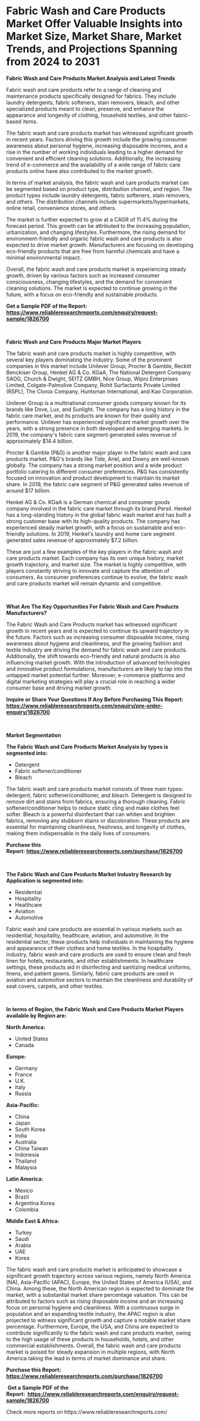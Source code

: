 <p><h1>Fabric Wash and Care Products Market Offer Valuable Insights into Market Size, Market Share, Market Trends, and Projections Spanning from 2024 to 2031</h1></p><p><strong>Fabric Wash and Care Products Market Analysis and Latest Trends</strong></p>
<p><p>Fabric wash and care products refer to a range of cleaning and maintenance products specifically designed for fabrics. They include laundry detergents, fabric softeners, stain removers, bleach, and other specialized products meant to clean, preserve, and enhance the appearance and longevity of clothing, household textiles, and other fabric-based items.</p><p>The fabric wash and care products market has witnessed significant growth in recent years. Factors driving this growth include the growing consumer awareness about personal hygiene, increasing disposable incomes, and a rise in the number of working individuals leading to a higher demand for convenient and efficient cleaning solutions. Additionally, the increasing trend of e-commerce and the availability of a wide range of fabric care products online have also contributed to the market growth.</p><p>In terms of market analysis, the fabric wash and care products market can be segmented based on product type, distribution channel, and region. The product types include laundry detergents, fabric softeners, stain removers, and others. The distribution channels include supermarkets/hypermarkets, online retail, convenience stores, and others.</p><p>The market is further expected to grow at a CAGR of 11.4% during the forecast period. This growth can be attributed to the increasing population, urbanization, and changing lifestyles. Furthermore, the rising demand for environment-friendly and organic fabric wash and care products is also expected to drive market growth. Manufacturers are focusing on developing eco-friendly products that are free from harmful chemicals and have a minimal environmental impact.</p><p>Overall, the fabric wash and care products market is experiencing steady growth, driven by various factors such as increased consumer consciousness, changing lifestyles, and the demand for convenient cleaning solutions. The market is expected to continue growing in the future, with a focus on eco-friendly and sustainable products.</p></p>
<p><strong>Get a Sample PDF of the Report:&nbsp; <a href="https://www.reliableresearchreports.com/enquiry/request-sample/1826700">https://www.reliableresearchreports.com/enquiry/request-sample/1826700</a></strong></p>
<p>&nbsp;</p>
<p><strong>Fabric Wash and Care Products Major Market Players</strong></p>
<p><p>The fabric wash and care products market is highly competitive, with several key players dominating the industry. Some of the prominent companies in this market include Unilever Group, Procter & Gamble, Reckitt Benckiser Group, Henkel AG & Co. KGaA, The National Detergent Company SAOG, Church & Dwight, SEITZ GMBH, Nice Group, Wipro Enterprises Limited, Colgate-Palmolive Company, Rohit Surfactants Private Limited (RSPL), The Clorox Company, Huntsman International, and Kao Corporation.</p><p>Unilever Group is a multinational consumer goods company known for its brands like Dove, Lux, and Sunlight. The company has a long history in the fabric care market, and its products are known for their quality and performance. Unilever has experienced significant market growth over the years, with a strong presence in both developed and emerging markets. In 2019, the company's fabric care segment generated sales revenue of approximately $14.4 billion.</p><p>Procter & Gamble (P&G) is another major player in the fabric wash and care products market. P&G's brands like Tide, Ariel, and Downy are well-known globally. The company has a strong market position and a wide product portfolio catering to different consumer preferences. P&G has consistently focused on innovation and product development to maintain its market share. In 2019, the fabric care segment of P&G generated sales revenue of around $17 billion.</p><p>Henkel AG & Co. KGaA is a German chemical and consumer goods company involved in the fabric care market through its brand Persil. Henkel has a long-standing history in the global fabric wash market and has built a strong customer base with its high-quality products. The company has experienced steady market growth, with a focus on sustainable and eco-friendly solutions. In 2019, Henkel's laundry and home care segment generated sales revenue of approximately $7.2 billion.</p><p>These are just a few examples of the key players in the fabric wash and care products market. Each company has its own unique history, market growth trajectory, and market size. The market is highly competitive, with players constantly striving to innovate and capture the attention of consumers. As consumer preferences continue to evolve, the fabric wash and care products market will remain dynamic and competitive.</p></p>
<p>&nbsp;</p>
<p><strong>What Are The Key Opportunities For Fabric Wash and Care Products Manufacturers?</strong></p>
<p><p>The Fabric Wash and Care Products market has witnessed significant growth in recent years and is expected to continue its upward trajectory in the future. Factors such as increasing consumer disposable income, rising awareness about hygiene and cleanliness, and the growing fashion and textile industry are driving the demand for fabric wash and care products. Additionally, the shift towards eco-friendly and natural products is also influencing market growth. With the introduction of advanced technologies and innovative product formulations, manufacturers are likely to tap into the untapped market potential further. Moreover, e-commerce platforms and digital marketing strategies will play a crucial role in reaching a wider consumer base and driving market growth.</p></p>
<p><strong>Inquire or Share Your Questions If Any Before Purchasing This Report: <a href="https://www.reliableresearchreports.com/enquiry/pre-order-enquiry/1826700">https://www.reliableresearchreports.com/enquiry/pre-order-enquiry/1826700</a></strong></p>
<p>&nbsp;</p>
<p><strong>Market Segmentation</strong></p>
<p><strong>The Fabric Wash and Care Products Market Analysis by types is segmented into:</strong></p>
<p><ul><li>Detergent</li><li>Fabric softener/conditioner</li><li>Bleach</li></ul></p>
<p><p>The fabric wash and care products market consists of three main types: detergent, fabric softener/conditioner, and bleach. Detergent is designed to remove dirt and stains from fabrics, ensuring a thorough cleaning. Fabric softener/conditioner helps to reduce static cling and make clothes feel softer. Bleach is a powerful disinfectant that can whiten and brighten fabrics, removing any stubborn stains or discoloration. These products are essential for maintaining cleanliness, freshness, and longevity of clothes, making them indispensable in the daily lives of consumers.</p></p>
<p><strong>Purchase this Report:&nbsp;<a href="https://www.reliableresearchreports.com/purchase/1826700">https://www.reliableresearchreports.com/purchase/1826700</a></strong></p>
<p>&nbsp;</p>
<p><strong>The Fabric Wash and Care Products Market Industry Research by Application is segmented into:</strong></p>
<p><ul><li>Residential</li><li>Hospitality</li><li>Healthcare</li><li>Aviation</li><li>Automotive</li></ul></p>
<p><p>Fabric wash and care products are essential in various markets such as residential, hospitality, healthcare, aviation, and automotive. In the residential sector, these products help individuals in maintaining the hygiene and appearance of their clothes and home textiles. In the hospitality industry, fabric wash and care products are used to ensure clean and fresh linen for hotels, restaurants, and other establishments. In healthcare settings, these products aid in disinfecting and sanitizing medical uniforms, linens, and patient gowns. Similarly, fabric care products are used in aviation and automotive sectors to maintain the cleanliness and durability of seat covers, carpets, and other textiles.</p></p>
<p>&nbsp;</p>
<p><strong>In terms of Region, the Fabric Wash and Care Products Market Players available by Region are:</strong></p>
<p>
    <p> <strong> North America: </strong>
        <ul>
            <li>United States</li>
            <li>Canada</li>
        </ul>
        </p> 
    <p> <strong> Europe: </strong>
        <ul>
            <li>Germany</li>
            <li>France</li>
            <li>U.K.</li>
            <li>Italy</li>
            <li>Russia</li>
        </ul>
        </p> 
    <p> <strong> Asia-Pacific: </strong>
        <ul>
            <li>China</li>
            <li>Japan</li>
            <li>South Korea</li>
            <li>India</li>
            <li>Australia</li>
            <li>China Taiwan</li>
            <li>Indonesia</li>
            <li>Thailand</li>
            <li>Malaysia</li>
        </ul>
        </p> 
    <p> <strong> Latin America: </strong>
        <ul>
            <li>Mexico</li>
            <li>Brazil</li>
            <li>Argentina Korea</li>
            <li>Colombia</li>
        </ul>
        </p> 
    <p> <strong> Middle East & Africa: </strong>
        <ul>
            <li>Turkey</li>
            <li>Saudi</li>
            <li>Arabia</li>
            <li>UAE</li>
            <li>Korea</li>
        </ul>
    </p>
    </p>
<p><p>The fabric wash and care products market is anticipated to showcase a significant growth trajectory across various regions, namely North America (NA), Asia-Pacific (APAC), Europe, the United States of America (USA), and China. Among these, the North American region is expected to dominate the market, with a substantial market share percentage valuation. This can be attributed to factors such as rising disposable income and an increasing focus on personal hygiene and cleanliness. With a continuous surge in population and an expanding textile industry, the APAC region is also projected to witness significant growth and capture a notable market share percentage. Furthermore, Europe, the USA, and China are expected to contribute significantly to the fabric wash and care products market, owing to the high usage of these products in households, hotels, and other commercial establishments. Overall, the fabric wash and care products market is poised for steady expansion in multiple regions, with North America taking the lead in terms of market dominance and share.</p></p>
<p><strong>Purchase this Report: <a href="https://www.reliableresearchreports.com/purchase/1826700">https://www.reliableresearchreports.com/purchase/1826700</a></strong></p>
<p>&nbsp;<strong>Get a Sample PDF of the Report:&nbsp;&nbsp;<a href="https://www.reliableresearchreports.com/enquiry/request-sample/1826700">https://www.reliableresearchreports.com/enquiry/request-sample/1826700</a></strong></p>
<p><strong></strong></p>
<p>Check more reports on https://www.reliableresearchreports.com/</p>